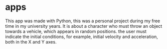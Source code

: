# apps
This app was made with Python, this was a personal project during my free time in my university years. It is about a character who must throw an object towards a vehicle, which appears in random positions. the user must indicate the initial conditions, for example, initial velocity and acceleration, both in the X and Y axes.
